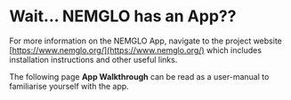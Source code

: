 # Wait... NEMGLO has an App??

For more information on the NEMGLO App, navigate to the project website [https://www.nemglo.org/](https://www.nemglo.org/) which includes installation instructions and other useful links. 


The following page **App Walkthrough** can be read as a user-manual to familiarise yourself with the app.